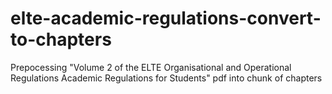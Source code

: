 # elte-academic-regulations-convert-to-chapters
Prepocessing "Volume 2 of the ELTE Organisational and Operational Regulations Academic Regulations for Students" pdf into chunk of chapters
